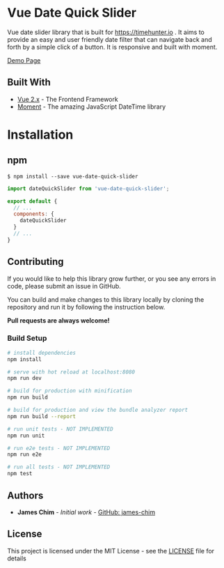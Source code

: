 # Vue Date Quick Slider

Vue date slider library that is built for https://timehunter.io . It aims to provide an easy and user friendly date filter that can navigate back and forth by a simple click of a button. It is responsive and built with moment.

[Demo Page](https://james-chim.github.io/vue-date-quick-slider/)

## Built With

* [Vue 2.x](https://github.com/vuejs/vue) - The Frontend Framework
* [Moment](https://github.com/moment/moment) - The amazing JavaScript DateTime library

# Installation

## npm

```shell
$ npm install --save vue-date-quick-slider
```

``` javascript
import dateQuickSlider from 'vue-date-quick-slider';

export default {
  // ...
  components: {
    dateQuickSlider
  }
  // ...
}
```

## Contributing

If you would like to help this library grow further, or you see any errors in code, please submit an issue in GitHub. 

You can build and make changes to this library locally by cloning the repository and run it by following the instruction below.

**Pull requests are always welcome!** 

### Build Setup

``` bash
# install dependencies
npm install

# serve with hot reload at localhost:8080
npm run dev

# build for production with minification
npm run build

# build for production and view the bundle analyzer report
npm run build --report

# run unit tests - NOT IMPLEMENTED
npm run unit

# run e2e tests - NOT IMPLEMENTED
npm run e2e

# run all tests - NOT IMPLEMENTED
npm test
```

## Authors

* **James Chim** - *Initial work* - [GitHub: james-chim](https://github.com/james-chim/)

## License

This project is licensed under the MIT License - see the [LICENSE](LICENSE) file for details
